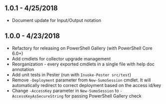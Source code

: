 ## 1.0.1 - 4/25/2018
 - Document update for Input/Output notation
## 1.0.0 - 4/23/2018
 - Refactory for releasing on PowerShell Gallery (with PowerShell Core 6.0+)
 - Add cmdlets for collector upgrade management
 - Reorganization - every exported cmdlets in a single file with help doc annotation
 - Add unit tests in Pester (run with `Invoke-Pester src/test`)
 - Remove `-Deployment` parameter from `New-SumoSession` cmdlet. It will automatically redirect to correct deployment based on the access id/key
 - Change `-AccessKey` parameter in `New-SumoSession` to `-AccessKeyAsSecureString` for passing PowerShell Gallery check
